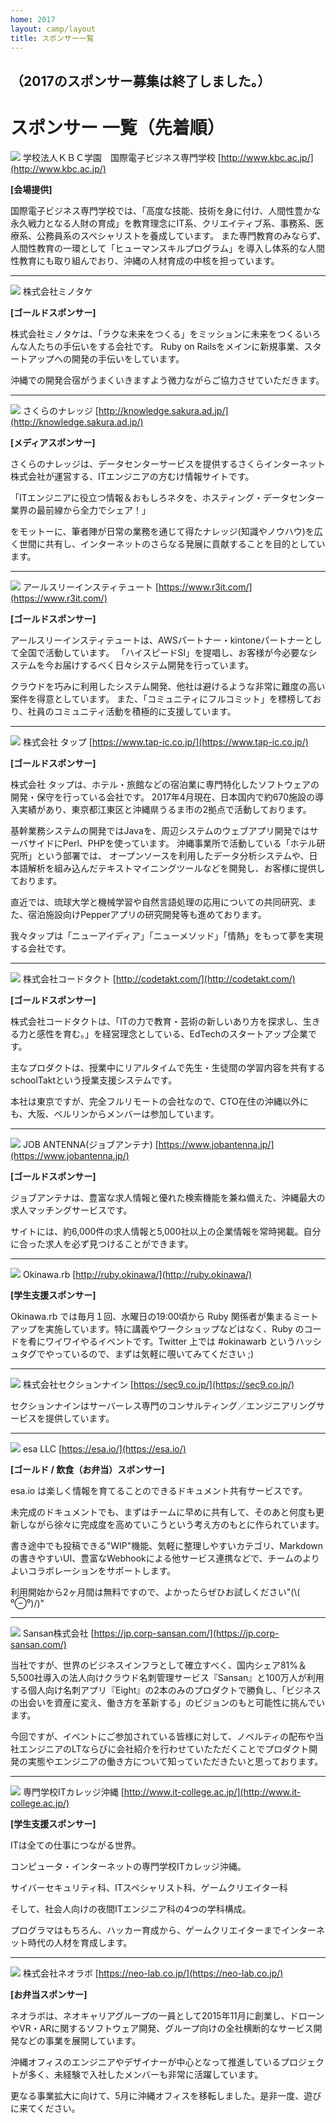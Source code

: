 ```yaml
---
home: 2017
layout: camp/layout
title: スポンサー一覧
---
```



（2017のスポンサー募集は終了しました。）
--------------------------------------------------------------------------------

# スポンサー 一覧（先着順）

![](/img/2017/kbc.jpg) 学校法人ＫＢＣ学園　国際電子ビジネス専門学校 [http://www.kbc.ac.jp/](http://www.kbc.ac.jp/)

**[会場提供]**

国際電子ビジネス専門学校では、「高度な技能、技術を身に付け、人間性豊かな永久戦力となる人財の育成」を教育理念にIT系、クリエイティブ系、事務系、医療系、公務員系のスペシャリストを養成しています。
また専門教育のみならず、人間性教育の一環として「ヒューマンスキルプログラム」を導入し体系的な人間性教育にも取り組んでおり、沖縄の人材育成の中核を担っています。

-----

![](/img/2017/minotake_web300px.gif) 株式会社ミノタケ

**[ゴールドスポンサー]**

株式会社ミノタケは、「ラクな未来をつくる」をミッションに未来をつくるいろんな人たちの手伝いをする会社です。
Ruby on Railsをメインに新規事業、スタートアップへの開発の手伝いをしています。

沖縄での開発合宿がうまくいきますよう微力ながらご協力させていただきます。

-----
![](/img/2017/sakura.png) さくらのナレッジ [http://knowledge.sakura.ad.jp/](http://knowledge.sakura.ad.jp/)

**[メディアスポンサー]**

さくらのナレッジは、データセンターサービスを提供するさくらインターネット株式会社が運営する、ITエンジニアの方むけ情報サイトです。

「ITエンジニアに役立つ情報＆おもしろネタを、ホスティング・データセンター業界の最前線から全力でシェア！」

をモットーに、筆者陣が日常の業務を通じて得たナレッジ(知識やノウハウ)を広く世間に共有し、インターネットのさらなる発展に貢献することを目的としています。

-----
![](/img/2017/r3logo_w200.png) アールスリーインスティテュート [https://www.r3it.com/](https://www.r3it.com/)

**[ゴールドスポンサー]**

アールスリーインスティテュートは、AWSパートナー・kintoneパートナーとして全国で活動しています。
「ハイスピードSI」を提唱し、お客様が今必要なシステムを今お届けするべく日々システム開発を行っています。

クラウドを巧みに利用したシステム開発、他社は避けるような非常に難度の高い案件を得意としています。
また、「コミュニティにフルコミット」を標榜しており、社員のコミュニティ活動を積極的に支援しています。

-----

![](/img/2017/logo_tap_200.png) 株式会社 タップ [https://www.tap-ic.co.jp/](https://www.tap-ic.co.jp/)

**[ゴールドスポンサー]**

株式会社 タップは、ホテル・旅館などの宿泊業に専門特化したソフトウェアの開発・保守を行っている会社です。
2017年4月現在、日本国内で約670施設の導入実績があり、東京都江東区と沖縄県うるま市の2拠点で活動しております。

基幹業務システムの開発ではJavaを、周辺システムのウェブアプリ開発ではサーバサイドにPerl、PHPを使っています。
沖縄事業所で活動している「ホテル研究所」という部署では、 オープンソースを利用したデータ分析システムや、日本語解析を組み込んだテキストマイニングツールなどを開発し、お客様に提供しております。

直近では、琉球大学と機械学習や自然言語処理の応用についての共同研究、また、宿泊施設向けPepperアプリの研究開発等も進めております。

我々タップは「ニューアイディア」「ニューメソッド」「情熱」をもって夢を実現する会社です。


-----

![](/img/2017/logo_codetakt.png) 株式会社コードタクト [http://codetakt.com/](http://codetakt.com/)

**[ゴールドスポンサー]**

株式会社コードタクトは、「ITの力で教育・芸術の新しいあり方を探求し、生きる力と感性を育む。」を経営理念としている、EdTechのスタートアップ企業です。

主なプロダクトは、授業中にリアルタイムで先生・生徒間の学習内容を共有するschoolTaktという授業支援システムです。

本社は東京ですが、完全フルリモートの会社なので、CTO在住の沖縄以外にも、大阪、ベルリンからメンバーは参加しています。


-----

![](/img/2017/JAlogo.jpg) JOB ANTENNA(ジョブアンテナ) [https://www.jobantenna.jp/](https://www.jobantenna.jp/)

**[ゴールドスポンサー]**

ジョブアンテナは、豊富な求人情報と優れた検索機能を兼ね備えた、沖縄最大の求人マッチングサービスです。

サイトには、約6,000件の求人情報と5,000社以上の企業情報を常時掲載。自分に合った求人を必ず見つけることができます。

-----
![](/img/2017/okinawarb.png) Okinawa.rb [http://ruby.okinawa/](http://ruby.okinawa/)

**[学生支援スポンサー]**

Okinawa.rb では毎月１回、水曜日の19:00頃から Ruby 関係者が集まるミートアップを実施しています。特に講義やワークショップなどはなく、Ruby のコードを肴にワイワイやるイベントです。Twitter 上では #okinawarb というハッシュタグでやっているので、まずは気軽に覗いてみてください ;)

-----
![](/img/2017/sec9.png) 株式会社セクションナイン [https://sec9.co.jp/](https://sec9.co.jp/)

セクションナインはサーバーレス専門のコンサルティング／エンジニアリングサービスを提供しています。

-----

![](/img/2017/esa-logo.png) esa LLC [https://esa.io/](https://esa.io/)

**[ゴールド / 飲食（お弁当）スポンサー]**

esa.io は楽しく情報を育てることのできるドキュメント共有サービスです。

未完成のドキュメントでも、まずはチームに早めに共有して、そのあと何度も更新しながら徐々に完成度を高めていこうという考え方のもとに作られています。

書き途中でも投稿できる"WIP"機能、気軽に整理しやすいカテゴリ、Markdownの書きやすいUI、豊富なWebhookによる他サービス連携などで、チームのよりよいコラボレーションをサポートします。

利用開始から2ヶ月間は無料ですので、よかったらぜひお試しください"(\\( ⁰⊖⁰)/)"

-----

![](/img/2017/logo_sansan.gif) Sansan株式会社 [https://jp.corp-sansan.com/](https://jp.corp-sansan.com/)

当社ですが、世界のビジネスインフラとして確立すべく、国内シェア81%＆5,500社導入の法人向けクラウド名刺管理サービス『Sansan』と100万人が利用する個人向け名刺アプリ『Eight』の2本のみのプロダクトで勝負し、「ビジネスの出会いを資産に変え、働き方を革新する」のビジョンのもと可能性に挑んでいます。

今回ですが、イベントにご参加されている皆様に対して、ノベルティの配布や当社エンジニアのLTならびに会社紹介を行わせていたただくことでプロダクト開発の実態やエンジニアの働き方について知っていただきたいと思っております。

-----
![](/img/2017/170511IT_logo.png) 専門学校ITカレッジ沖縄 [http://www.it-college.ac.jp/](http://www.it-college.ac.jp/)

**[学生支援スポンサー]**

ITは全ての仕事につながる世界。

コンピュータ・インターネットの専門学校ITカレッジ沖縄。

サイバーセキュリティ科、ITスペシャリスト科、ゲームクリエイター科

そして、社会人向けの夜間ITエンジニア科の4つの学科構成。

プログラマはもちろん、ハッカー育成から、ゲームクリエイターまでインターネット時代の人材を育成します。

-----
![](/img/2017/neolab.png) 株式会社ネオラボ [https://neo-lab.co.jp/](https://neo-lab.co.jp/)

**[お弁当スポンサー]**

ネオラボは、ネオキャリアグループの一員として2015年11月に創業し、ドローンやVR・ARに関するソフトウェア開発、グループ向けの全社横断的なサービス開発などの事業を展開しています。

沖縄オフィスのエンジニアやデザイナーが中心となって推進しているプロジェクトが多く、未経験で入社したメンバーも非常に活躍しています。

更なる事業拡大に向けて、5月に沖縄オフィスを移転しました。是非一度、遊びに来てください。
